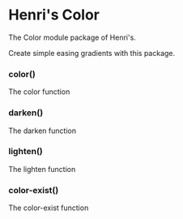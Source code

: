 # Henri's Color

The Color module package of Henri's.

Create simple easing gradients with this package.

### color()

The color function

### darken()

The darken function

### lighten()

The lighten function

### color-exist()

The color-exist function


